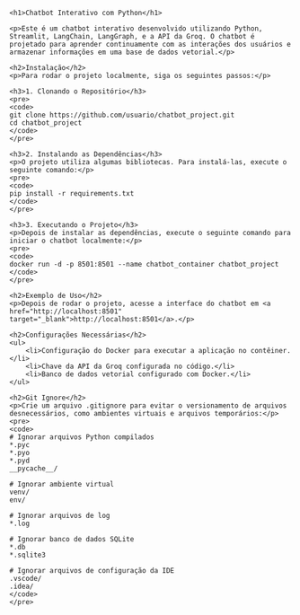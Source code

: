 <!DOCTYPE html>
<html lang="pt-br">
<head>
    <meta charset="UTF-8">
    <meta name="viewport" content="width=device-width, initial-scale=1.0">
    <title>Chatbot Interativo com Python</title>
</head>
<body>

    <h1>Chatbot Interativo com Python</h1>

    <p>Este é um chatbot interativo desenvolvido utilizando Python, Streamlit, LangChain, LangGraph, e a API da Groq. O chatbot é projetado para aprender continuamente com as interações dos usuários e armazenar informações em uma base de dados vetorial.</p>

    <h2>Instalação</h2>
    <p>Para rodar o projeto localmente, siga os seguintes passos:</p>
    
    <h3>1. Clonando o Repositório</h3>
    <pre>
    <code>
    git clone https://github.com/usuario/chatbot_project.git
    cd chatbot_project
    </code>
    </pre>

    <h3>2. Instalando as Dependências</h3>
    <p>O projeto utiliza algumas bibliotecas. Para instalá-las, execute o seguinte comando:</p>
    <pre>
    <code>
    pip install -r requirements.txt
    </code>
    </pre>

    <h3>3. Executando o Projeto</h3>
    <p>Depois de instalar as dependências, execute o seguinte comando para iniciar o chatbot localmente:</p>
    <pre>
    <code>
    docker run -d -p 8501:8501 --name chatbot_container chatbot_project
    </code>
    </pre>

    <h2>Exemplo de Uso</h2>
    <p>Depois de rodar o projeto, acesse a interface do chatbot em <a href="http://localhost:8501" target="_blank">http://localhost:8501</a>.</p>

    <h2>Configurações Necessárias</h2>
    <ul>
        <li>Configuração do Docker para executar a aplicação no contêiner.</li>
        <li>Chave da API da Groq configurada no código.</li>
        <li>Banco de dados vetorial configurado com Docker.</li>
    </ul>

    <h2>Git Ignore</h2>
    <p>Crie um arquivo .gitignore para evitar o versionamento de arquivos desnecessários, como ambientes virtuais e arquivos temporários:</p>
    <pre>
    <code>
    # Ignorar arquivos Python compilados
    *.pyc
    *.pyo
    *.pyd
    __pycache__/

    # Ignorar ambiente virtual
    venv/
    env/

    # Ignorar arquivos de log
    *.log

    # Ignorar banco de dados SQLite
    *.db
    *.sqlite3

    # Ignorar arquivos de configuração da IDE
    .vscode/
    .idea/
    </code>
    </pre>

</body>
</html>
